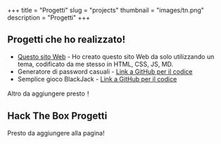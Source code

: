 +++
title = "Progetti"
slug = "projects"
thumbnail = "images/tn.png"
description = "Progetti"
+++

## Progetti che ho realizzato!

* [Questo sito Web]() - Ho creato questo sito Web da solo utilizzando un tema, codificato da me stesso in HTML, CSS, JS, MD.
* Generatore di password casuali - [Link a GitHub per il codice](https://github.com/amannayyar1/PasswordGenerator)
* Semplice gioco BlackJack - [Link a GitHub per il codice](https://github.com/amannayyar1/BlackJack)

Altro da aggiungere presto！

## Hack The Box Progetti
Presto da aggiungere alla pagina!